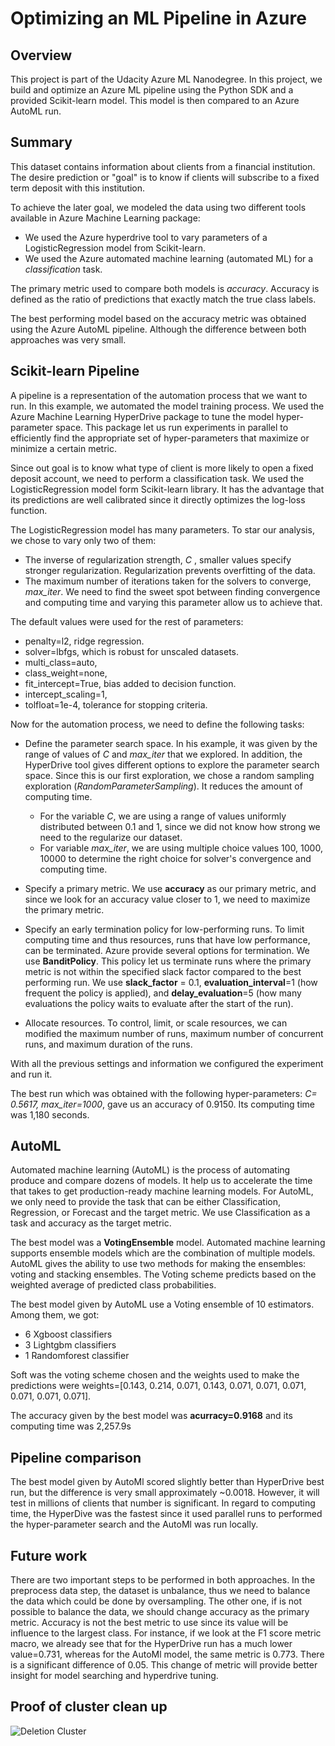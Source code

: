 # Optimizing an ML Pipeline in Azure

## Overview
This project is part of the Udacity Azure ML Nanodegree.
In this project, we build and optimize an Azure ML pipeline using the Python SDK and a provided Scikit-learn model.
This model is then compared to an Azure AutoML run.

## Summary
[//]:< In 1-2 sentences, explain the problem statement: e.g "This dataset contains data about... we seek to predict..."**>
This dataset contains information about clients from a financial institution. The desire prediction or "goal" is to know if clients will subscribe to a fixed term deposit with this institution.

[//]:<**In 1-2 sentences, explain the solution: e.g. "The best performing model was a ..."**>
To achieve the later goal, we modeled the data using two different tools available in Azure Machine Learning package: 
* We used the Azure hyperdrive tool to vary parameters of a LogisticRegression model from Scikit-learn.
* We used the Azure automated machine learning (automated ML) for a *classification* task.

The primary metric used to compare both models is *accuracy*. Accuracy is defined as the ratio of predictions that exactly match the true class labels.

The best performing model based on the accuracy metric was obtained using the Azure AutoML pipeline. Although the difference between both approaches was very small.

## Scikit-learn Pipeline
[//]:<**Explain the pipeline architecture, including data, hyperparameter tuning, and classification algorithm.**>
A pipeline is a representation of the automation process that we want to run. In this example, we automated the model training process. 
We used the Azure Machine Learning HyperDrive package to tune the model hyper-parameter space. This package let us run experiments in parallel to efficiently find the appropriate set of  hyper-parameters that maximize or minimize a certain metric. 

Since out goal is to know what type of client is more likely to open a fixed deposit account, we need to perform a classification task. We used the LogisticRegression model form Scikit-learn library. It has the advantage that its predictions are well calibrated since it directly optimizes the log-loss function.

The LogisticRegression model has many parameters. To star our analysis, we chose to vary only two of them: 
* The inverse of regularization strength, *C* , smaller values specify stronger regularization. Regularization prevents overfitting of the data. 
* The maximum number of iterations taken for the solvers to converge, *max_iter*. We need to find the sweet spot between finding convergence and computing time and varying this parameter allow us to achieve that.

The default values were used for the rest of parameters:
* penalty=l2, ridge regression.
* solver=lbfgs, which is robust for unscaled datasets. 
* multi_class=auto, 
* class_weight=none, 
* fit_intercept=True, bias added to decision function.
* intercept_scaling=1,
* tolfloat=1e-4, tolerance for stopping criteria.

Now for the automation process, we need to define the following tasks:
 * Define the parameter search space. In his example, it was given by the range of values of *C* and *max_iter* that we explored. In addition, the HyperDrive tool gives different options to explore the parameter search space. Since this is our first exploration, we chose a random sampling exploration (*RandomParameterSampling*). It reduces the amount of computing time. 

    *  For the variable *C*, we are using a range of values uniformly distributed between 0.1 and 1, since we did not know how strong we need to the regularize our dataset. 
    * For variable *max_iter*, we are using multiple choice values 100, 1000, 10000 to determine the right choice for solver's convergence and computing time.
 
 * Specify a primary metric. We use **accuracy** as our primary metric, and since we look for an accuracy value closer to 1, we need to maximize the primary metric.

 * Specify  an early termination policy for low-performing runs. To limit computing time and thus resources, runs that have low performance, can be terminated. Azure provide several options for termination. We use **BanditPolicy**. This policy let us terminate runs where the primary metric is not within the specified slack factor compared to the best performing run. We use **slack_factor** = 0.1, **evaluation_interval**=1 (how frequent the policy is applied), and **delay_evaluation**=5 (how many evaluations the policy waits to evaluate after the start of the run).

 * Allocate resources. To control, limit, or scale resources, we can modified the maximum number of runs, maximum number of concurrent runs, and maximum duration of the runs.  

With all the previous settings and information we configured the experiment and run it. 

The best run which was obtained with the following hyper-parameters: *C= 0.5617, max_iter=1000*, gave us an accuracy of 0.9150. Its computing time was 1,180 seconds.

[//]:<**What are the benefits of the parameter sampler you chose?**>
[//]:<**What are the benefits of the early stopping policy you chose?**>

## AutoML
Automated machine learning (AutoML) is the process of automating produce and compare dozens of models. It help us to accelerate the time that takes to get production-ready machine learning models. For AutoML, we only need to provide the task that can be either Classification, Regression, or Forecast and the target metric. We use Classification as a task and accuracy as the target metric.

The best model was a **VotingEnsemble** model. Automated machine learning supports ensemble models which are the combination of multiple models. AutoML gives the ability to use two methods for making the ensembles: voting and stacking ensembles. The Voting scheme predicts based on the weighted average of predicted class probabilities.

The best model given by AutoML use a Voting ensemble of 10 estimators. Among them, we got:
* 6 Xgboost classifiers
* 3 Lightgbm classifiers
* 1 Randomforest classifier

Soft was the voting scheme chosen and the weights used to make the predictions were weights=[0.143, 0.214, 0.071, 0.143, 0.071, 0.071, 0.071, 0.071, 0.071, 0.071].

The accuracy given by the best model was **acurracy=0.9168** and its computing time was 2,257.9s

[//]:<LightGBM is a high-performance gradient-boosting framework based on decision tree algorithms. It is used for ranking, classification, and many other machine-learning tasks.LightGBM uses the leaf-wise tree growth algorithm, wich can converge much faster. However, the leaf-wise growth may be over-fitting if not used with the appropriate parameters. Among the important parameters are: num_leaves, max_depth,min_data_in_leaf>


[//]:<**In 1-2 sentences, describe the model and hyper-parameters generated by AutoML.**>

## Pipeline comparison
[//]:<**Compare the two models and their performance. What are the differences in accuracy? In architecture? If there was a difference, why do you think there was one?**>
The best model given by AutoMl scored slightly better than HyperDrive best run, but the difference is very small approximately ~0.0018. However, it will test in millions of clients that number is significant. In regard to computing time, the HyperDive was the fastest since it used parallel runs to performed the hyper-parameter search and the AutoMl was run locally. 
## Future work
[//]:<**What are some areas of improvement for future experiments? Why might these improvements help the model?**>
There are two important steps to be performed in both approaches. In the preprocess data step, the dataset is unbalance, thus we need to balance the data which could be done by oversampling. The other one, if is not possible to balance the data, we should change accuracy as the primary metric. Accuracy is not the best metric to use since its value will be influence to the largest class. For instance, if we look at the F1 score metric macro, we already see that for the HyperDrive run has a much lower value=0.731, whereas for the AutoMl model, the same metric is 0.773. There is a significant difference of 0.05. This change of metric will provide better insight for model searching and hyperdrive tuning.

## Proof of cluster clean up
[//]:<if  you did not delete your compute cluster in the code, please complete this section. Otherwise, delete this section.**>

[//]:<**Image of cluster marked for deletion**>

![Deletion Cluster](./images/deleting-cluster.png)
